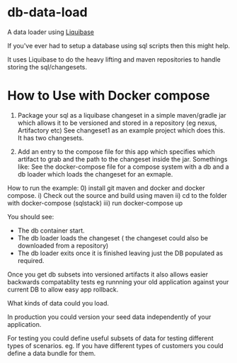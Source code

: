 # db-data-load
A data loader using [Liquibase](http://www.liquibase.org/)

If you've ever had to setup a database using sql scripts then this might help.

It uses Liquibase to do the heavy lifting and maven repositories to handle storing the sql/changesets.

# How to Use with Docker compose

 1. Package your sql as a liquibase changeset in a simple maven/gradle jar which allows it to be versioned and stored in a repository (eg nexus, Artifactory etc)
    See changeset1 as an example project which does this. It has two changesets.

 2. Add an entry to the compose file for this app which specifies which artifact to grab and the path to the changeset inside the jar. Somethings like:
    See the docker-compose file for a compose system with a db and a db loader which loads the changeset for an exmaple.


How to run the example:
  0) install git maven and docker and docker compose.
  i) Check out the source and build using maven
  ii) cd to the folder with docker-compose (sqlstack)
  iii) run docker-compose up

You should see:
  * The db container start.
  * The db loader loads the changeset ( the changeset could also be downloaded from a repository)
  * The db loader exits once it is finished leaving just the DB populated as required.

Once you get db subsets into versioned artifacts it also allows easier backwards compatablity tests
eg runnning your old application against your current DB to allow easy app rollback.

What kinds of data could you load.

In production you could version your seed data independently of your application. 

For testing you could define useful subsets of data for testing different types of scenarios.
eg. If you have different types of customers you could define a data bundle for them. 
 


